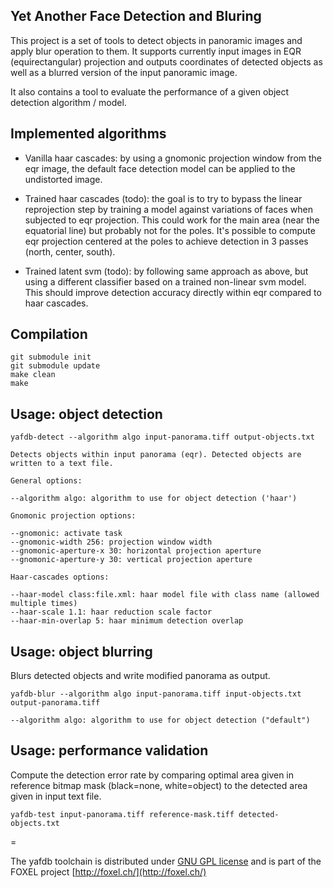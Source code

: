 ## Yet Another Face Detection and Bluring

This project is a set of tools to detect objects in panoramic images and apply blur operation to them. It supports
currently input images in EQR (equirectangular) projection and outputs coordinates of detected objects as well as
a blurred version of the input panoramic image.

It also contains a tool to evaluate the performance of a given object detection algorithm / model.

## Implemented algorithms

* Vanilla haar cascades: by using a gnomonic projection window from the eqr image, the default face detection
model can be applied to the undistorted image.

* Trained haar cascades (todo): the goal is to try to bypass the linear reprojection step by training a model
against variations of faces when subjected to eqr projection. This could work for the main area (near the
equatorial line) but probably not for the poles. It's possible to compute eqr projection centered at the
poles to achieve detection in 3 passes (north, center, south).

* Trained latent svm (todo): by following same approach as above, but using a different classifier based on a
trained non-linear svm model. This should improve detection accuracy directly within eqr compared to haar
cascades.


## Compilation

	git submodule init
	git submodule update
	make clean
	make


## Usage: object detection

	yafdb-detect --algorithm algo input-panorama.tiff output-objects.txt

	Detects objects within input panorama (eqr). Detected objects are written to a text file.

	General options:

	--algorithm algo: algorithm to use for object detection ('haar')

	Gnomonic projection options:

	--gnomonic: activate task
	--gnomonic-width 256: projection window width
	--gnomonic-aperture-x 30: horizontal projection aperture
	--gnomonic-aperture-y 30: vertical projection aperture

	Haar-cascades options:

	--haar-model class:file.xml: haar model file with class name (allowed multiple times)
	--haar-scale 1.1: haar reduction scale factor
	--haar-min-overlap 5: haar minimum detection overlap


## Usage: object blurring

Blurs detected objects and write modified panorama as output.

	yafdb-blur --algorithm algo input-panorama.tiff input-objects.txt output-panorama.tiff

	--algorithm algo: algorithm to use for object detection ("default")


## Usage: performance validation

Compute the detection error rate by comparing optimal area given in reference bitmap mask (black=none, white=object)
to the detected area given in input text file.

	yafdb-test input-panorama.tiff reference-mask.tiff detected-objects.txt


=

The yafdb toolchain is distributed under [GNU GPL license](http://foxel.ch/en/license) and is part of the FOXEL project [http://foxel.ch/](http://foxel.ch/)
